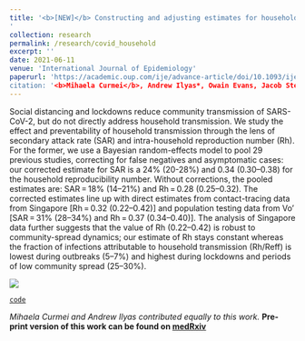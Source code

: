 ```yaml
---
title: '<b>[NEW]</b> Constructing and adjusting estimates for household transmission of SARS-CoV-2 from prior studies, widespread-testing and contact-tracing data
'
collection: research
permalink: /research/covid_household
excerpt: ''
date: 2021-06-11
venue: 'International Journal of Epidemiology'
paperurl: 'https://academic.oup.com/ije/advance-article/doi/10.1093/ije/dyab108/6307150
citation: '<b>Mihaela Curmei</b>, Andrew Ilyas*, Owain Evans, Jacob Steinhardt. 2020'
---
```


Social distancing and lockdowns reduce community transmission of SARS-CoV-2, but do not directly address household transmission. We study the effect and preventability of household transmission through the lens of secondary attack rate (SAR) and intra-household reproduction number (Rh). For the former, we use a Bayesian random-effects model to pool 29 previous studies, correcting for false negatives and asymptomatic cases: our corrected estimate for SAR is a 24% (20-28%) and 0.34 (0.30–0.38) for the household reproducibility number. Without corrections, the pooled estimates are: SAR = 18% (14–21%) and Rh = 0.28 (0.25–0.32). The corrected estimates line up with direct estimates from contact-tracing data from Singapore [Rh = 0.32 (0.22–0.42)] and population testing data from Vo’ [SAR = 31% (28–34%) and Rh = 0.37 (0.34–0.40)]. The analysis of Singapore data further suggests that the value of Rh (0.22–0.42) is robust to community-spread dynamics; our estimate of Rh stays constant whereas the fraction of infections attributable to household transmission (Rh/Reff) is lowest during outbreaks (5–7%) and highest during lockdowns and periods of low community spread (25–30%).

![](../../images/covid_graph.png)

[`code`](https://github.com/andrewilyas/covid-household-transmission)

*Mihaela Curmei and Andrew Ilyas contributed equally to this work.*
**Pre-print version of this work can be found on [medRxiv](https://www.medrxiv.org/content/10.1101/2020.05.23.20111559v2)**
